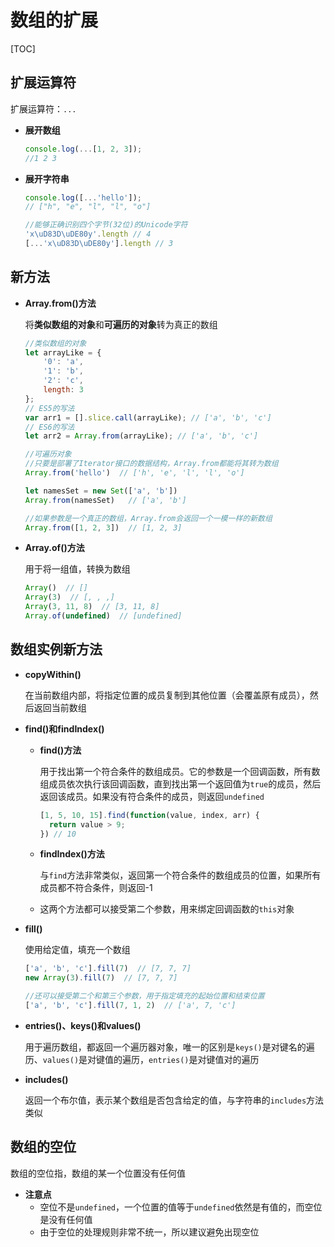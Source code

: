 # 数组的扩展

[TOC]

## 扩展运算符

扩展运算符：`...`

- **展开数组**

  ```javascript
  console.log(...[1, 2, 3]);
  //1 2 3
  ```

- **展开字符串**

  ```javascript
  console.log([...'hello']);
  // ["h", "e", "l", "l", "o"]
  
  //能够正确识别四个字节(32位)的Unicode字符
  'x\uD83D\uDE80y'.length // 4
  [...'x\uD83D\uDE80y'].length // 3
  ```



## 新方法

- **Array.from()方法**

  将**类似数组的对象**和**可遍历的对象**转为真正的数组

  ```javascript
  //类似数组的对象
  let arrayLike = {
      '0': 'a',
      '1': 'b',
      '2': 'c',
      length: 3
  };
  // ES5的写法
  var arr1 = [].slice.call(arrayLike); // ['a', 'b', 'c']
  // ES6的写法
  let arr2 = Array.from(arrayLike); // ['a', 'b', 'c']
  
  //可遍历对象
  //只要是部署了Iterator接口的数据结构，Array.from都能将其转为数组
  Array.from('hello')  // ['h', 'e', 'l', 'l', 'o']
  
  let namesSet = new Set(['a', 'b'])
  Array.from(namesSet)   // ['a', 'b']
  
  //如果参数是一个真正的数组，Array.from会返回一个一模一样的新数组
  Array.from([1, 2, 3])  // [1, 2, 3]
  ```

- **Array.of()方法**

  用于将一组值，转换为数组

  ```javascript
  Array()  // []
  Array(3)  // [, , ,]
  Array(3, 11, 8)  // [3, 11, 8]
  Array.of(undefined)  // [undefined]
  ```



## 数组实例新方法

- **copyWithin()**

  在当前数组内部，将指定位置的成员复制到其他位置（会覆盖原有成员），然后返回当前数组

- **find()和findIndex()**

  - **find()方法**

    用于找出第一个符合条件的数组成员。它的参数是一个回调函数，所有数组成员依次执行该回调函数，直到找出第一个返回值为`true`的成员，然后返回该成员。如果没有符合条件的成员，则返回`undefined`

    ```javascript
    [1, 5, 10, 15].find(function(value, index, arr) {
      return value > 9;
    }) // 10
    ```

  - **findIndex()方法**

    与`find`方法非常类似，返回第一个符合条件的数组成员的位置，如果所有成员都不符合条件，则返回-1

  - 这两个方法都可以接受第二个参数，用来绑定回调函数的`this`对象

- **fill()**

  使用给定值，填充一个数组

  ```javascript
  ['a', 'b', 'c'].fill(7)  // [7, 7, 7]
  new Array(3).fill(7)  // [7, 7, 7]
  
  //还可以接受第二个和第三个参数，用于指定填充的起始位置和结束位置
  ['a', 'b', 'c'].fill(7, 1, 2)  // ['a', 7, 'c']
  ```

- **entries()、keys()和values()**

  用于遍历数组，都返回一个遍历器对象，唯一的区别是`keys()`是对键名的遍历、`values()`是对键值的遍历，`entries()`是对键值对的遍历

- **includes()**

  返回一个布尔值，表示某个数组是否包含给定的值，与字符串的`includes`方法类似



## 数组的空位

数组的空位指，数组的某一个位置没有任何值

- **注意点**
  - 空位不是`undefined`，一个位置的值等于`undefined`依然是有值的，而空位是没有任何值
  - 由于空位的处理规则非常不统一，所以建议避免出现空位